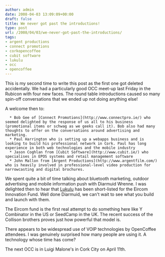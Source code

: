 ```yaml
---
author: admin
date: 2008-04-03 13:09:09+00:00
draft: false
title: We never got past the introductions!
type: post
url: /2008/04/03/we-never-got-past-the-introductions/
tags:
- argent productions
- connect promotions
- corkopencoffee
- cubit software
- lukulu
- occ
- opencoffee
---
```


This is my second time to write this post as the first one got deleted accidentally. We had a particularly good OCC meet-up last Friday in the Rubicon with four new faces. The round table introductions caused so many spin-off conversations that we ended up not doing anything else!

A welcome then to:



	  * Bob Gee of [Connect Promotions](http://www.connectpro.ie/) who seemed delighted by the response of us all to his business (promotional items or schwag as we geeks call it). Bob also had many thoughts to offer on the conversations around advertising and marketing.
	  * Paul Harrington who is setting up a webapps business and is looking to build his professional network in Cork. Paul has long experience in both web technologies and the mobile industry
	  * Jason Coghlan from [Cubit Software](http://www.cubit.ie/) who specialises in EPOS systems and retail management software
	  * John Mallon from [Argent Productions](http://www.argentfilm.com/) who is heavily involved in professional-level video production for narrowcasting and digital brochures.

We spent quite a bit of time talking about bluetooth marketing, outdoor advertising and mobile information push with Diarmuid Wrenne. I was delighted then to hear that [Lukulu](http://www.lukulu.com/) has been short-listed for the Eircom Innovation Fund. Well done Diarmuid, we can't wait to see what you build and launch with them.

The Eircom fund is the first real attempt to do something here like Y Combinator in the US or SeedCamp in the UK. The recent success of the Collison brothers proves just how powerful that model is.

There appears to be widespread use of VOIP technologies by OpenCoffee attendees. I was genuinely surprised how many people are using it. A technology whose time has come?

The next OCC is in Luigi Malone's in Cork City on April 11th.
